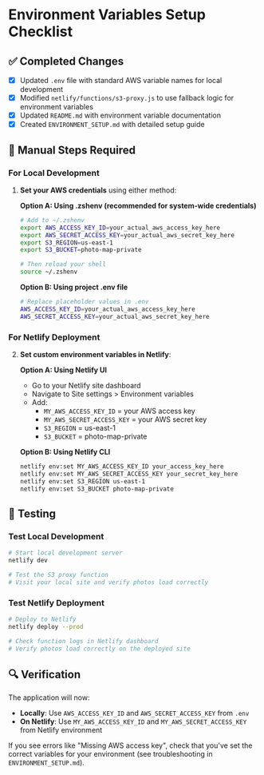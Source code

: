 # Environment Variables Setup Checklist

## ✅ Completed Changes

- [x] Updated `.env` file with standard AWS variable names for local development
- [x] Modified `netlify/functions/s3-proxy.js` to use fallback logic for environment variables
- [x] Updated `README.md` with environment variable documentation
- [x] Created `ENVIRONMENT_SETUP.md` with detailed setup guide

## 🔧 Manual Steps Required

### For Local Development
1. **Set your AWS credentials** using either method:
   
   **Option A: Using .zshenv (recommended for system-wide credentials)**
   ```bash
   # Add to ~/.zshenv
   export AWS_ACCESS_KEY_ID=your_actual_aws_access_key_here
   export AWS_SECRET_ACCESS_KEY=your_actual_aws_secret_key_here
   export S3_REGION=us-east-1
   export S3_BUCKET=photo-map-private
   
   # Then reload your shell
   source ~/.zshenv
   ```
   
   **Option B: Using project .env file**
   ```bash
   # Replace placeholder values in .env
   AWS_ACCESS_KEY_ID=your_actual_aws_access_key_here
   AWS_SECRET_ACCESS_KEY=your_actual_aws_secret_key_here
   ```

### For Netlify Deployment
2. **Set custom environment variables in Netlify**:
   
   **Option A: Using Netlify UI**
   - Go to your Netlify site dashboard
   - Navigate to Site settings > Environment variables
   - Add:
     - `MY_AWS_ACCESS_KEY_ID` = your AWS access key
     - `MY_AWS_SECRET_ACCESS_KEY` = your AWS secret key
     - `S3_REGION` = us-east-1
     - `S3_BUCKET` = photo-map-private

   **Option B: Using Netlify CLI**
   ```bash
   netlify env:set MY_AWS_ACCESS_KEY_ID your_access_key_here
   netlify env:set MY_AWS_SECRET_ACCESS_KEY your_secret_key_here
   netlify env:set S3_REGION us-east-1
   netlify env:set S3_BUCKET photo-map-private
   ```

## 🧪 Testing

### Test Local Development
```bash
# Start local development server
netlify dev

# Test the S3 proxy function
# Visit your local site and verify photos load correctly
```

### Test Netlify Deployment
```bash
# Deploy to Netlify
netlify deploy --prod

# Check function logs in Netlify dashboard
# Verify photos load correctly on the deployed site
```

## 🔍 Verification

The application will now:
- **Locally**: Use `AWS_ACCESS_KEY_ID` and `AWS_SECRET_ACCESS_KEY` from `.env`
- **On Netlify**: Use `MY_AWS_ACCESS_KEY_ID` and `MY_AWS_SECRET_ACCESS_KEY` from Netlify environment

If you see errors like "Missing AWS access key", check that you've set the correct variables for your environment (see troubleshooting in `ENVIRONMENT_SETUP.md`).

